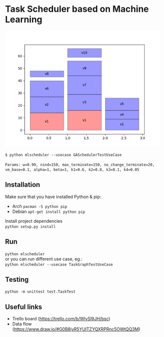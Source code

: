 # Task Scheduler based on Machine Learning

![Example output](docs/example.png)
```
$ python mlscheduler --usecase GASchedulerTestUseCase

Params: w=0.99, nind=150, max_terminate=150, no_change_terminate=20, vm_base=0.1, alpha=1, beta=1, k1=0.6, k2=0.8, k3=0.1, k4=0.05
```

## Installation
Make sure that you have installed Python & pip:  
- Arch `pacman -S python pip`  
- Debian `apt-get install python pip`  

Install project dependencies  
```python setup.py install```

## Run
```python mlscheduler```  
or you can run different use case, eg.:  
```python mlscheduler --usecase TaskGraphTestUseCase```

## Testing
```python -m unittest test.TaskTest```

## Useful links
- Trello board (https://trello.com/b/WlySl9JH/bsc)  
- Data flow (https://www.draw.io/#G0B8iyR5YUITZYQXRPRnc5OWtQQ3M)